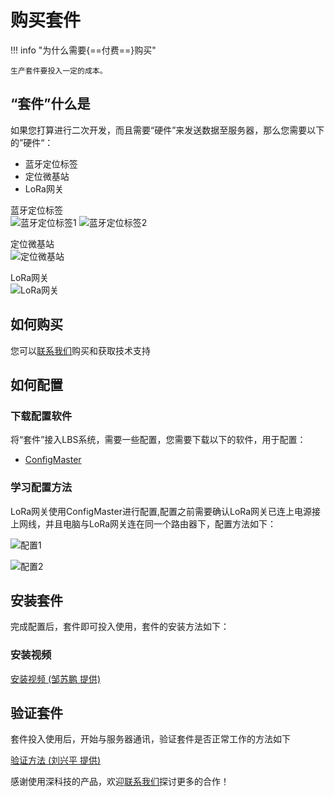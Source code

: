 # 购买套件


!!! info "为什么需要{==付费==}购买"

    生产套件要投入一定的成本。



## “套件”什么是

如果您打算进行二次开发，而且需要“硬件”来发送数据至服务器，那么您需要以下的”硬件“：

* 蓝牙定位标签
* 定位微基站
* LoRa网关

蓝牙定位标签  
![蓝牙定位标签1](../assets/images/beacon1.png "markdown")
![蓝牙定位标签2](../assets/images/beacon2.png "markdown")

定位微基站  
![定位微基站](../assets/images/station.png "markdown")

LoRa网关  
![LoRa网关](../assets/images/gateway.png "markdown")

## 如何购买

您可以[联系我们]()购买和获取技术支持

## 如何配置

### 下载配置软件

将“套件”接入LBS系统，需要一些配置，您需要下载以下的软件，用于配置：

* [ConfigMaster](../assets/ConfigMaster_20181211.zip)


### 学习配置方法

LoRa网关使用ConfigMaster进行配置,配置之前需要确认LoRa网关已连上电源接上网线，并且电脑与LoRa网关连在同一个路由器下，配置方法如下：  

![配置1](../assets/images/gwsetting1.png "markdown")  

![配置2](../assets/images/gwsetting2.jpg "markdown")

## 安装套件

完成配置后，套件即可投入使用，套件的安装方法如下：

### 安装视频

[安装视频 (邹苏鹏 提供)]()


## 验证套件

套件投入使用后，开始与服务器通讯，验证套件是否正常工作的方法如下

[验证方法 (刘兴平 提供)]()


感谢使用深科技的产品，欢迎[联系我们](./contact.md)探讨更多的合作！
